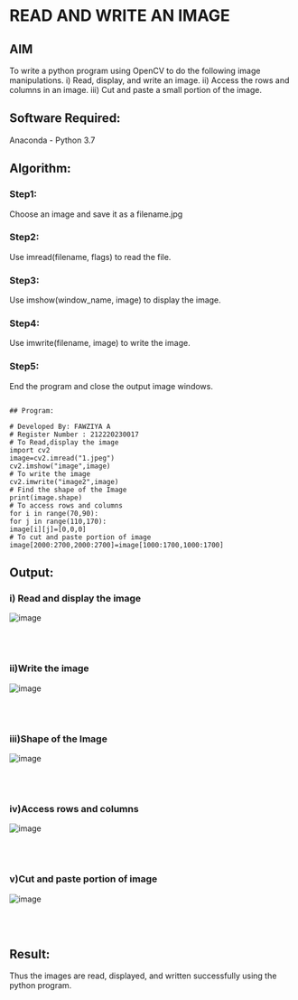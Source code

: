# READ AND WRITE AN IMAGE
## AIM
To write a python program using OpenCV to do the following image manipulations.
i) Read, display, and write an image.
ii) Access the rows and columns in an image.
iii) Cut and paste a small portion of the image.

## Software Required:
Anaconda - Python 3.7
## Algorithm:
### Step1:
Choose an image and save it as a filename.jpg
### Step2:
Use imread(filename, flags) to read the file.
### Step3:
Use imshow(window_name, image) to display the image.
### Step4:
Use imwrite(filename, image) to write the image.
### Step5:
End the program and close the output image windows.

```

## Program:

# Developed By: FAWZIYA A
# Register Number : 212220230017
# To Read,display the image
import cv2
image=cv2.imread("1.jpeg")
cv2.imshow("image",image)
# To write the image
cv2.imwrite("image2",image)
# Find the shape of the Image
print(image.shape)
# To access rows and columns
for i in range(70,90):
for j in range(110,170):
image[i][j]=[0,0,0]
# To cut and paste portion of image
image[2000:2700,2000:2700]=image[1000:1700,1000:1700]

```

## Output:

### i) Read and display the image

![image](https://user-images.githubusercontent.com/75235022/161051026-3fa6f6ba-6f99-4eea-8ae5-1ff3a93eed7c.png)

<br>
<br>

### ii)Write the image

![image](https://user-images.githubusercontent.com/75235022/161051129-3ca061d9-6e70-41c2-ac23-b17229b5ee3b.png)

<br>
<br>

### iii)Shape of the Image

![image](https://user-images.githubusercontent.com/75235022/161051150-8480b613-33db-4b92-a61b-ae965204ccd6.png)

<br>
<br>

### iv)Access rows and columns

![image](https://user-images.githubusercontent.com/75235022/161051253-c4603370-e150-4b54-a5ce-270a0584dc21.png)

<br>
<br>

### v)Cut and paste portion of image

![image](https://user-images.githubusercontent.com/75235022/161051276-eb79d8f9-9396-4440-8fc7-b47640ea3468.png)

<br>
<br>

## Result:
Thus the images are read, displayed, and written successfully using the python program.



